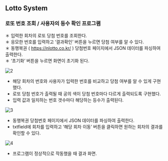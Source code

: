 ## Lotto System

### 로또 번호 조회 / 사용자의 등수 확인 프로그램

＊ 입력한 회차의 로또 당첨 번호를 조회한다.   
＊ 응모한 번호를 입력하고 ‘결과확인’ 버튼을 누르면 당첨 여부를 알 수 있다.   
＊ 동행복권 ( https://nlotto.co.kr/ ) 당첨번호 페이지에서 JSON 데이터를 파싱하여 출력한다.   
＊ ‘초기화’ 버튼을 누르면 화면이 초기화 된다.   
   
   
![2](https://user-images.githubusercontent.com/61627637/85243624-5351c180-b47d-11ea-84d1-e648f945d5cc.png)
   
* 해당 회차의 번호와 사용자가 입력한 번호를 비교하고 당첨 여부를 알 수 있게 구현했다.
* 로또 당첨 번호가 출력될 때 공의 색이 당첨 번호마다 다르게 출력되도록 구현했다.
* 입력 값과 일치하는 번호 갯수마다 해당하는 등수가 출력된다.
   
![3](https://user-images.githubusercontent.com/61627637/85243627-551b8500-b47d-11ea-85f7-7d70bb994575.png)
   
* 동행복권 당첨번호 페이지에서 JSON 데이터를 파싱하여 출력한다.
* txtfield에 회차를 입력하고 ‘해당 회차 이동’ 버튼을 클릭하면 원하는 회차의 결과를 확인할 수 있다.
   
![4](https://user-images.githubusercontent.com/61627637/85243628-55b41b80-b47d-11ea-964b-aab8f30a5cc6.png)
   
* 프로그램이 정상적으로 작동했을 때 결과 화면.
